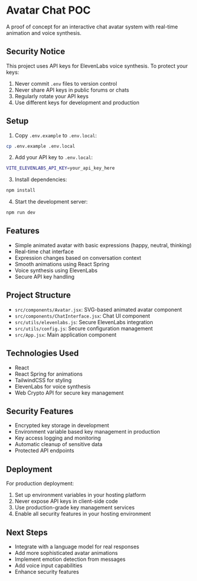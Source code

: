 # Avatar Chat POC

A proof of concept for an interactive chat avatar system with real-time animation and voice synthesis.

## Security Notice

This project uses API keys for ElevenLabs voice synthesis. To protect your keys:

1. Never commit `.env` files to version control
2. Never share API keys in public forums or chats
3. Regularly rotate your API keys
4. Use different keys for development and production

## Setup

1. Copy `.env.example` to `.env.local`:
```bash
cp .env.example .env.local
```

2. Add your API key to `.env.local`:
```bash
VITE_ELEVENLABS_API_KEY=your_api_key_here
```

3. Install dependencies:
```bash
npm install
```

4. Start the development server:
```bash
npm run dev
```

## Features

- Simple animated avatar with basic expressions (happy, neutral, thinking)
- Real-time chat interface
- Expression changes based on conversation context
- Smooth animations using React Spring
- Voice synthesis using ElevenLabs
- Secure API key handling

## Project Structure

- `src/components/Avatar.jsx`: SVG-based animated avatar component
- `src/components/ChatInterface.jsx`: Chat UI component
- `src/utils/elevenlabs.js`: Secure ElevenLabs integration
- `src/utils/config.js`: Secure configuration management
- `src/App.jsx`: Main application component

## Technologies Used

- React
- React Spring for animations
- TailwindCSS for styling
- ElevenLabs for voice synthesis
- Web Crypto API for secure key management

## Security Features

- Encrypted key storage in development
- Environment variable based key management in production
- Key access logging and monitoring
- Automatic cleanup of sensitive data
- Protected API endpoints

## Deployment

For production deployment:

1. Set up environment variables in your hosting platform
2. Never expose API keys in client-side code
3. Use production-grade key management services
4. Enable all security features in your hosting environment

## Next Steps

- Integrate with a language model for real responses
- Add more sophisticated avatar animations
- Implement emotion detection from messages
- Add voice input capabilities
- Enhance security features